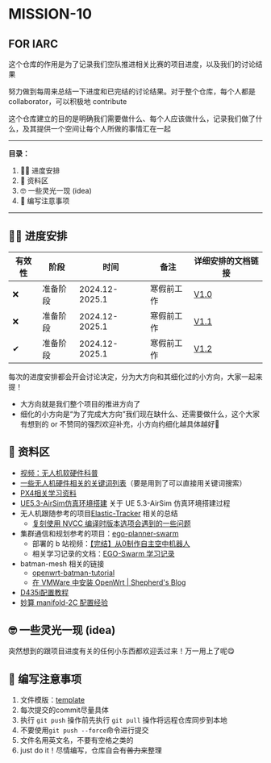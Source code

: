 # MISSION-10   
FOR IARC
---

这个仓库的作用是为了记录我们空队推进相关比赛的项目进度，以及我们的讨论结果

努力做到每周来总结一下进度和已完结的讨论结果。对于整个仓库，每个人都是 collaborator，可以积极地 contribute

这个仓库建立的目的是明确我们需要做什么、每个人应该做什么，记录我们做了什么，及其提供一个空间让每个人所做的事情汇在一起

---
**目录：**
1. ✌🏻 进度安排
2. 🤫 资料区
3. 🤓 一些灵光一现 (idea)
4. 💖 编写注意事项

---

## ✌🏻 进度安排

| 有效性 | 阶段   | 时间             | 备注    | 详细安排的文档链接                  |
| --- | ---- | -------------- | ----- | -------------------------- |
| ❌   | 准备阶段 | 2024.12-2025.1 | 寒假前工作 | [V1.0](./schedule/V1.0.md) |
| ❌   | 准备阶段 | 2024.12-2025.1 | 寒假前工作 | [V1.1](./schedule/V1.1.md) |
| ✔   | 准备阶段 | 2024.12-2025.1 | 寒假前工作 | [V1.2](./schedule/V1.2.md) |

每次的进度安排都会开会讨论决定，分为大方向和其细化过的小方向，大家一起来提！
- 大方向就是我们整个项目的推进方向了
- 细化的小方向是“为了完成大方向”我们现在缺什么、还需要做什么，这个大家有想到的 or 不赞同的强烈欢迎补充，小方向约细化越具体越好🧐

## 🤫 资料区

- [视频：无人机软硬件科普](https://www.bilibili.com/video/BV1Jq4y1T7QD?spm_id_from=333.788.videopod.episodes&vd_source=9c85d181a345808c304a6fa2780bb4da&p=2)
- [一些无人机硬件相关的关键词列表](./document/UAV-concepts/UAV-concepts.md)（要是用到了可以直接用关键词搜索）
- [PX4相关学习资料](document/ROS-summary/PX4-ROS-LEARNING.md) 
- [UE5.3-AirSim仿真环境搭建](./document/simulation-environment/UE5.3-AirSim-Environment.md)  关于 UE 5.3-AirSim 仿真环境搭建过程
- 无人机跟随参考的项目[Elastic-Tracker](https://github.com/ZJU-FAST-Lab/Elastic-Tracker) 相关的总结
	- [复刻使用 NVCC 编译时版本选项会遇到的一些问题](./document/GPU-Setup/CUDA-Toolkit-NVCC-options.md)
- 集群通信和规划参考的项目：[ego-planner-swarm](https://github.com/ZJU-FAST-Lab/ego-planner-swarm) 
	- 部署的 b 站视频：[【完结】从0制作自主空中机器人](https://www.bilibili.com/video/BV1WZ4y167me?spm_id_from=333.788.videopod.episodes&vd_source=9c85d181a345808c304a6fa2780bb4da)
 	- 相关学习记录的文档：[EGO-Swarm 学习记录](document/ROS-summary/EGO-SWARM-LEARNING.md)
- batman-mesh 相关的链接
	- [openwrt-batman-tutorial](https://github.com/benkay86/openwrt-batman-tutorial)
	- [在 VMWare 中安装 OpenWrt | Shepherd's Blog](https://shepherd-xie.github.io/2024/09/26/deploy-openwrt-on-vmware/)
- [D435i配置教程](./document/D435i-tutorial/D435i-tutorial.md)
- [妙算 manifold-2C 配置经验]()


## 🤓 一些灵光一现 (idea)

突然想到的跟项目进度有关的任何小东西都欢迎丢过来！万一用上了呢😋

## 💖 编写注意事项

1. 文件模版：[template](./template.md)
1. 每次提交的commit尽量具体
2. 执行 `git push` 操作前先执行 `git pull` 操作将远程仓库同步到本地
3. 不要使用`git push --force`命令进行提交
2. 文件名用英文名，不要有空格之类的
3. just do it！尽情编写，仓库自会有~~苦力~~来整理

